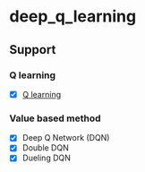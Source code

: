 # deep_q_learning
## Support
### Q learning
- [x] [Q learning](https://github.com/junfeizhuang/deep_q_learning/tree/master/q_learning) 

### Value based method
- [x] Deep Q Network (DQN)
- [x] Double DQN
- [x] Dueling DQN
